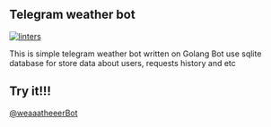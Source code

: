 ## Telegram weather bot
[![linters](https://github.com/rinamuka/weatherBot/actions/workflows/linters.yaml/badge.svg)](https://github.com/rinamuka/weatherBot/actions/workflows/linters.yaml)

This is simple telegram weather bot written on Golang
Bot use sqlite database for store data about users, requests history and etc

## Try it!!!
[@weaaatheeerBot]()
